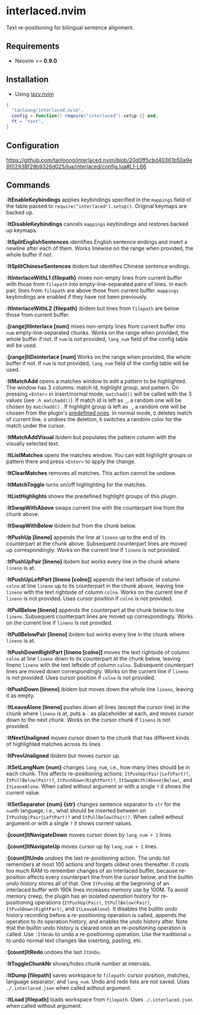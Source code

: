# interlaced.nvim

Text re-positioning for bilingual sentence alignment.

## Requirements

+ Neovim >= **0.9.0**

## Installation

+ Using [lazy.nvim](https://github.com/folke/lazy.nvim)

```lua
{
  "tanloong/interlaced.nvim",
  config = function() require("interlaced").setup {} end,
  ft = "text",
}
```

## Configuration

https://github.com/tanloong/interlaced.nvim/blob/20d0ff5cbd40361b50a9e8f02938f29b9326d025/lua/interlaced/config.lua#L1-L66

## Commands

**:ItEnableKeybindings** applies keybindings specified in the `mappings` field of the table passed to `require("interlaced").setup()`. Original keymaps are backed up.

**:ItDisableKeybindings** cancels `mappings` keybindings and restores backed up keymaps.

**:ItSplitEnglishSentences** identifies English sentence endings and insert a newline after each of them. Works linewise on the range when provided, the whole buffer if not.

**:ItSplitChineseSentences** ibidem but identifies Chinese sentence endings.

**:ItInterlaceWithL1 {filepath}** mixes non-empty lines from current buffer with those from `filepath` into empty-line-separated pairs of lines. In each pair, lines from `filepath` are above those from current buffer. `mappings` keybindings are enabled if they have not been previously.

**:ItInterlaceWithL2 {filepath}** ibidem but lines from `filepath` are below those from current buffer.

**:[range]ItInterlace [num]** mixes non-empty lines from current buffer into `num` empty-line-separated chunks. Works on the range when provided, the whole buffer if not. If `num` is not provided, `lang_num` field of the config table will be used.

**:[range]ItDeinterlace [num]** Works on the range when provided, the whole buffer if not. If `num` is not provided, `lang_num` field of the config table will be used.

**:ItMatchAdd** opens a matches window to edit a pattern to be highlighted. The window has 3 columns: match id, highlight group, and pattern. On pressing `<Enter>` in insert/normal mode, `matchadd()` will be called with the 3 values (see `:h matchadd()`). If match id is left as `_`, a random one will be chosen by `matchadd()` . If highlight group is left as `_`, a random one will be chosen from the plugin's [predefined ones](https://github.com/tanloong/interlaced.nvim/blob/dev/lua/interlaced/colors.lua). In normal mode, `D` deletes match of current line, `U` undoes the deletion, `R` switches a random color for the match under the cursor.

**:ItMatchAddVisual** ibidem but populates the pattern column with the visually selected text.

**:ItListMatches** opens the matches window. You can edit highlight groups or pattern there and press `<Enter>` to apply the change.

**:ItClearMatches** removes all matches. This action cannot be undone.

**:ItMatchToggle** turns on/off highlighting for the matches.

**:ItListHighlights** shows the predefined highlight groups of this plugin.

**:ItSwapWithAbove** swaps current line with the counterpart line from the chunk above.

**:ItSwapWithBelow** ibidem but from the chunk below.

**:ItPushUp [lineno]** appends the line at `lineno` up to the end of its counterpart at the chunk above. Subsequent counterpart lines are moved up correspondingly. Works on the current line if `lineno` is not provided.

**:ItPushUpPair [lineno]** ibidem but works every line in the chunk where `lineno` is at.

**:ItPushUpLeftPart [lineno [colno]]** appends the text leftside of column `colno` at line `lineno` up to its counterpart in the chunk above, leaving line `lineno` with the text rightside of column `colno`. Works on the current line if `lineno` is not provided. Uses cursor position if `colno` is not provided.

**:ItPullBelow [lineno]** appends the counterpart at the chunk below to line `lineno`. Subsequent counterpart lines are moved up correspondingly. Works on the current line if `lineno` is not provided.

**:ItPullBelowPair [lineno]** ibidem but works every line in the chunk where `lineno` is at.

**:ItPushDownRightPart [lineno [colno]]** moves the text rightside of column `colno` at line `lineno` down to its counterpart at the chunk below, leaving lineno `lineno` with the text leftside of column `colno`. Subsequent counterpart lines are moved down correspondingly. Works on the current line if `lineno` is not provided. Uses cursor position if `colno` is not provided.

**:ItPushDown [lineno]** ibidem but moves down the whole line `lineno`, leaving it as empty.

**:ItLeaveAlone [lineno]** pushes down all lines (except the cursor line) in the chunk where `lineno` is at, puts a `-` as placeholder at each, and moves cursor down to the next chunk. Works on the cursor chunk if `lineno` is not provided.

**:ItNextUnaligned** moves cursor down to the chunk that has different kinds of highlighted matches across its lines.

**:ItPrevUnaligned** ibidem but moves cursor up.

**:ItSetLangNum {num}** changes `lang_num`, i.e., how many lines should be in each chunk. This affects re-positioning actions: `ItPushUp(Pair|LeftPart)?`, `ItPullBelow(Pair)?`, `ItPushDown(RightPart)?`, `ItSwapWith(Above|Below)`, and `ItLeaveAlone`. When called without argument or with a single `?` it shows the current value.

**:ItSetSeparator {num} {str}** changes sentence separator to `str` for the `num`th language, i.e., what should be inserted between on `ItPushUp(Pair|LeftPart)?` and `ItPullBelow(Pair)?`. When called without argument or with a single `?` it shows current values. 

**:[count]ItNavigateDown** moves cursor down by `lang_num + 1` lines.

**:[count]ItNavigateUp** moves cursor up by `lang_num + 1` lines.

**:[count]ItUndo** undoes the last re-positioning action. The undo list remembers at most 100 actions and forgets oldest ones thereafter. It costs too much RAM to remember changes of an interlaced buffer, because re-position affects every counterpart line from the cursor below, and the builtin *undo history* stores all of that. One `ItPushUp` at the beginning of an interlaced buffer with 190k lines increases memory use by 100M. To avoid memory creep, the plugin has an isolated *operation history* for re-positioning operations (`ItPushUp(Pair)`, `ItPullBelow(Pair)`, `ItPushDown(RightPart)`, and `ItLeaveAlone`). It disables the builtin undo history recording before a re-positioning operation is called, appends the operation to its operation history, and enables the undo history after. Note that the builtin undo history is cleared once an re-positioning operation is called. Use `:ItUndo` to undo a re-positioning operation. Use the traditional `u` to undo normal text changes like inserting, pasting, etc.

**:[count]ItRedo** undoes the last `ItUnDo`.

**:ItToggleChunkNr** shows/hides chunk number at intervals.

**:ItDump [filepath]** saves workspace to `filepath`: cursor position, matches, language separator, and `lang_num`. Undo and redo lists are not saved. Uses `./.interlaced.json` when called without argument.

**:ItLoad [filepath]** loads workspace from `filepath`. Uses `./.interlaced.json` when called without argument.
